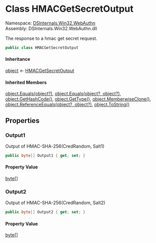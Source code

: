# <a id="DSInternals_Win32_WebAuthn_HMACGetSecretOutput"></a> Class HMACGetSecretOutput

Namespace: [DSInternals.Win32.WebAuthn](DSInternals.Win32.WebAuthn.md)  
Assembly: DSInternals.Win32.WebAuthn.dll  

The response to a hmac get secret request.

```csharp
public class HMACGetSecretOutput
```

#### Inheritance

[object](https://learn.microsoft.com/dotnet/api/system.object) ← 
[HMACGetSecretOutput](DSInternals.Win32.WebAuthn.HMACGetSecretOutput.md)

#### Inherited Members

[object.Equals\(object?\)](https://learn.microsoft.com/dotnet/api/system.object.equals\#system\-object\-equals\(system\-object\)), 
[object.Equals\(object?, object?\)](https://learn.microsoft.com/dotnet/api/system.object.equals\#system\-object\-equals\(system\-object\-system\-object\)), 
[object.GetHashCode\(\)](https://learn.microsoft.com/dotnet/api/system.object.gethashcode), 
[object.GetType\(\)](https://learn.microsoft.com/dotnet/api/system.object.gettype), 
[object.MemberwiseClone\(\)](https://learn.microsoft.com/dotnet/api/system.object.memberwiseclone), 
[object.ReferenceEquals\(object?, object?\)](https://learn.microsoft.com/dotnet/api/system.object.referenceequals), 
[object.ToString\(\)](https://learn.microsoft.com/dotnet/api/system.object.tostring)

## Properties

### <a id="DSInternals_Win32_WebAuthn_HMACGetSecretOutput_Output1"></a> Output1

Output of HMAC-SHA-256(CredRandom, Salt1)

```csharp
public byte[] Output1 { get; set; }
```

#### Property Value

 [byte](https://learn.microsoft.com/dotnet/api/system.byte)\[\]

### <a id="DSInternals_Win32_WebAuthn_HMACGetSecretOutput_Output2"></a> Output2

Output of HMAC-SHA-256(CredRandom, Salt2)

```csharp
public byte[] Output2 { get; set; }
```

#### Property Value

 [byte](https://learn.microsoft.com/dotnet/api/system.byte)\[\]

